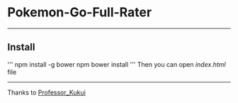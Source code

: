 # Pokemon-Go-Full-Rater
***
## Install
'''
npm install -g bower
npm bower install
'''
Then you can open *index.html* file
***
Thanks to [Professor_Kukui](https://www.reddit.com/user/Professor_Kukui)
